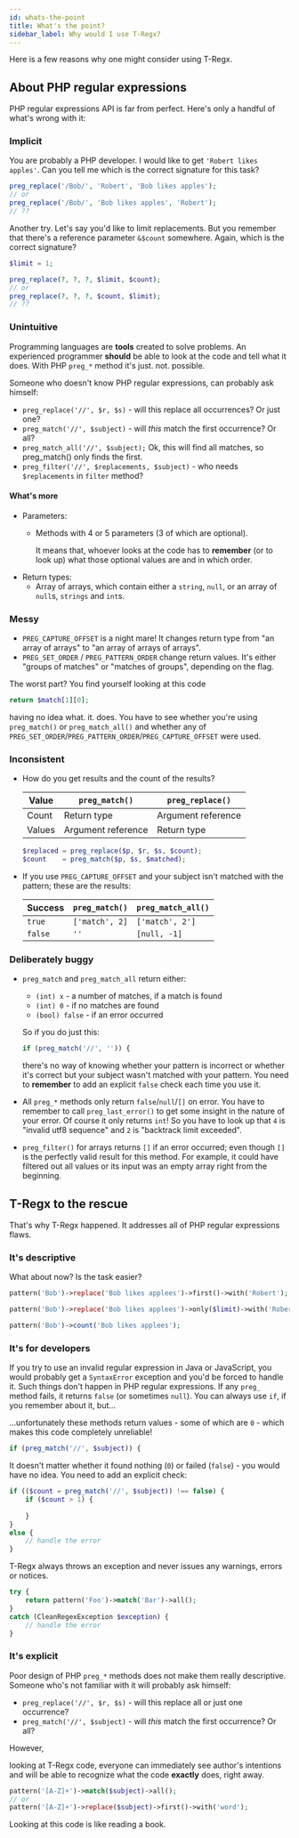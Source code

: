 ```yaml
---
id: whats-the-point
title: What's the point?
sidebar_label: Why would I use T-Regx?
---
```


Here is a few reasons why one might consider using T-Regx.

## About PHP regular expressions

PHP regular expressions API is far from perfect. Here's only a handful of what's wrong with it:

### Implicit

You are probably a PHP developer. I would like to get `'Robert likes apples'`. Can you tell me which is the correct signature 
for this task?
```php
preg_replace('/Bob/', 'Robert', 'Bob likes apples');
// or
preg_replace('/Bob/', 'Bob likes apples', 'Robert');
// ??
```

Another try. Let's say you'd like to limit replacements. But you remember that there's a reference parameter `&$count` 
somewhere. Again, which is the correct signature?

```php
$limit = 1;

preg_replace(?, ?, ?, $limit, $count);
// or
preg_replace(?, ?, ?, $count, $limit);
// ??
```

### Unintuitive

Programming languages are **tools** created to solve problems. An experienced programmer **should** be able to look
at the code and tell what it does. With PHP `preg_*` method it's just. not. possible.

Someone who doesn't know PHP regular expressions, can probably ask himself:

- `preg_replace('//', $r, $s)` - will this replace all occurrences? Or just one?
- `preg_match('//', $subject)` - will *this* match the first occurrence? Or all?
- `preg_match_all('//', $subject);` Ok, this will find all matches, so preg_match() only finds the first.
- `preg_filter('//', $replacements, $subject)` - who needs `$replacements` in `filter` method?

#### What's more 
 - Parameters:
   - Methods with 4 or 5 parameters (3 of which are optional).
   
     It means that, whoever looks at the code has to **remember** (or to look up) what those optional values are and in which order.
 - Return types:
   - Array of arrays, which contain either a `string`, `null`, or an array of `null`s, `strings` and `int`s.

### Messy

- `PREG_CAPTURE_OFFSET` is a night mare! It changes return type from "an array of arrays" to "an array of arrays of arrays".
- `PREG_SET_ORDER` / `PREG_PATTERN_ORDER` change return values. It's either "groups of matches" or "matches of groups",
   depending on the flag.

The worst part? You find yourself looking at this code

```php
return $match[1][0];
```

having no idea what. it. does. You have to see whether you're using `preg_match()` or `preg_match_all()` and
whether any of `PREG_SET_ORDER`/`PREG_PATTERN_ORDER`/`PREG_CAPTURE_OFFSET` were used.

### Inconsistent

- How do you get results and the count of the results?

  Value   | `preg_match()`       | `preg_replace()`
  ------- | ------------------ | ---------------
  Count   | Return type        | Argument reference
  Values  | Argument reference | Return type

  ```php
  $replaced = preg_replace($p, $r, $s, $count);
  $count    = preg_match($p, $s, $matched);
  ```

- If you use `PREG_CAPTURE_OFFSET` and your subject isn't matched with the pattern; these are the results:
  
  Success | `preg_match()`   | `preg_match_all()`
  ------- | -------------- | ---------------
  `true`  | `['match', 2]` | `['match', 2']`
  `false` | `''`           | `[null, -1]`

### Deliberately buggy

- `preg_match` and `preg_match_all` return either:
  - `(int) x` - a number of matches, if a match is found
  - `(int) 0` - if no matches are found
  - `(bool) false` - if an error occurred

  So if you do just this:
  ```php
  if (preg_match('//', '')) {
  ```
  there's no way of knowing whether your pattern is incorrect or whether it's correct but your subject wasn't matched with your 
  pattern. You need to **remember** to add an explicit `false` check each time you use it.
- All `preg_*` methods only return `false`/`null`/`[]` on error. You have to remember to call `preg_last_error()` to get 
  some insight in the nature of your error. Of course it only returns `int`! So you have to look up that `4` is 
  "invalid utf8 sequence" and `2` is "backtrack limit exceeded".
- `preg_filter()` for arrays returns `[]` if an error occurred; even though `[]` is the perfectly valid result for this method.
  For example, it could have filtered out all values or its input was an empty array right from the beginning.

## T-Regx to the rescue

That's why T-Regx happened. It addresses all of PHP regular expressions flaws. 

### It's descriptive

What about now? Is the task easier?

```php
pattern('Bob')->replace('Bob likes applees')->first()->with('Robert');
```
```php
pattern('Bob')->replace('Bob likes applees')->only($limit)->with('Robert');
```
```php
pattern('Bob')->count('Bob likes applees');
```

### It's for developers

If you try to use an invalid regular expression in Java or JavaScript, you would probably get a `SyntaxError` exception
and you'd be forced to handle it. Such things don't happen in PHP regular expressions. If any `preg_` method fails, 
it returns `false` (or sometimes `null`). You can always use `if`, if you remember about it, but...

...unfortunately these methods return values - some of which are `0` - which makes this code completely unreliable!
```php
if (preg_match('//', $subject)) {
```

It doesn't matter whether it found nothing (`0`) or failed (`false`) - you would have no idea. You need to add an explicit check:
```php
if (($count = preg_match('//', $subject)) !== false) {
    if ($count > 1) {
    
    }
}
else {
    // handle the error
}
```

T-Regx always throws an exception and never issues any warnings, errors or notices.
```php
try {
    return pattern('Foo')->match('Bar')->all();
}
catch (CleanRegexException $exception) {
    // handle the error
}
```

### It's explicit

Poor design of PHP `preg_*` methods does not make them really descriptive. Someone who's not familiar with it will probably
ask himself:

 - `preg_replace('//', $r, $s)` - will this replace all or just one occurrence?
 - `preg_match('//', $subject)` - will *this* match the first occurrence? Or all?

However,

looking at T-Regx code, everyone can immediately see author's intentions and will be able to recognize what
the code **exactly** does, right away.

```php
pattern('[A-Z]+')->match($subject)->all();
// or
pattern('[A-Z]+')->replace($subject)->first()->with('word');
```

Looking at this code is like reading a book.
